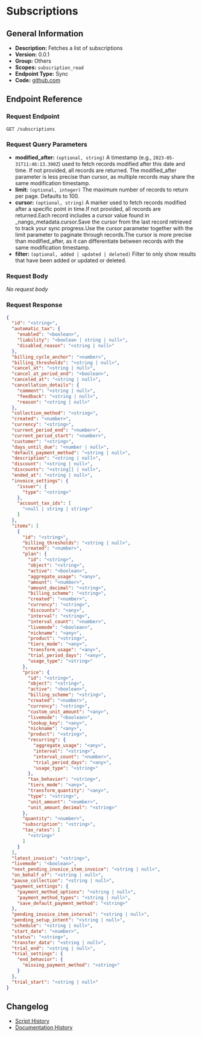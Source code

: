 <!-- BEGIN GENERATED CONTENT -->
# Subscriptions

## General Information

- **Description:** Fetches a list of subscriptions
- **Version:** 0.0.1
- **Group:** Others
- **Scopes:** `subscription_read`
- **Endpoint Type:** Sync
- **Code:** [github.com](https://github.com/NangoHQ/integration-templates/tree/main/integrations/stripe-app-sandbox/syncs/subscriptions.ts)


## Endpoint Reference

### Request Endpoint

`GET /subscriptions`

### Request Query Parameters

- **modified_after:** `(optional, string)` A timestamp (e.g., `2023-05-31T11:46:13.390Z`) used to fetch records modified after this date and time. If not provided, all records are returned. The modified_after parameter is less precise than cursor, as multiple records may share the same modification timestamp.
- **limit:** `(optional, integer)` The maximum number of records to return per page. Defaults to 100.
- **cursor:** `(optional, string)` A marker used to fetch records modified after a specific point in time.If not provided, all records are returned.Each record includes a cursor value found in _nango_metadata.cursor.Save the cursor from the last record retrieved to track your sync progress.Use the cursor parameter together with the limit parameter to paginate through records.The cursor is more precise than modified_after, as it can differentiate between records with the same modification timestamp.
- **filter:** `(optional, added | updated | deleted)` Filter to only show results that have been added or updated or deleted.

### Request Body

_No request body_

### Request Response

```json
{
  "id": "<string>",
  "automatic_tax": {
    "enabled": "<boolean>",
    "liability": "<boolean | string | null>",
    "disabled_reason": "<string | null>"
  },
  "billing_cycle_anchor": "<number>",
  "billing_thresholds": "<string | null>",
  "cancel_at": "<string | null>",
  "cancel_at_period_end": "<boolean>",
  "canceled_at": "<string | null>",
  "cancellation_details": {
    "comment": "<string | null>",
    "feedback": "<string | null>",
    "reason": "<string | null>"
  },
  "collection_method": "<string>",
  "created": "<number>",
  "currency": "<string>",
  "current_period_end": "<number>",
  "current_period_start": "<number>",
  "customer": "<string>",
  "days_until_due": "<number | null>",
  "default_payment_method": "<string | null>",
  "description": "<string | null>",
  "discount": "<string | null>",
  "discounts": "<string[] | null>",
  "ended_at": "<string | null>",
  "invoice_settings": {
    "issuer": {
      "type": "<string>"
    },
    "account_tax_ids": [
      "<null | string | string>"
    ]
  },
  "items": [
    {
      "id": "<string>",
      "billing_thresholds": "<string | null>",
      "created": "<number>",
      "plan": {
        "id": "<string>",
        "object": "<string>",
        "active": "<boolean>",
        "aggregate_usage": "<any>",
        "amount": "<number>",
        "amount_decimal": "<string>",
        "billing_scheme": "<string>",
        "created": "<number>",
        "currency": "<string>",
        "discounts": "<any>",
        "interval": "<string>",
        "interval_count": "<number>",
        "livemode": "<boolean>",
        "nickname": "<any>",
        "product": "<string>",
        "tiers_mode": "<any>",
        "transform_usage": "<any>",
        "trial_period_days": "<any>",
        "usage_type": "<string>"
      },
      "price": {
        "id": "<string>",
        "object": "<string>",
        "active": "<boolean>",
        "billing_scheme": "<string>",
        "created": "<number>",
        "currency": "<string>",
        "custom_unit_amount": "<any>",
        "livemode": "<boolean>",
        "lookup_key": "<any>",
        "nickname": "<any>",
        "product": "<string>",
        "recurring": {
          "aggregate_usage": "<any>",
          "interval": "<string>",
          "interval_count": "<number>",
          "trial_period_days": "<any>",
          "usage_type": "<string>"
        },
        "tax_behavior": "<string>",
        "tiers_mode": "<any>",
        "transform_quantity": "<any>",
        "type": "<string>",
        "unit_amount": "<number>",
        "unit_amount_decimal": "<string>"
      },
      "quantity": "<number>",
      "subscription": "<string>",
      "tax_rates": [
        "<string>"
      ]
    }
  ],
  "latest_invoice": "<string>",
  "livemode": "<boolean>",
  "next_pending_invoice_item_invoice": "<string | null>",
  "on_behalf_of": "<string | null>",
  "pause_collection": "<string | null>",
  "payment_settings": {
    "payment_method_options": "<string | null>",
    "payment_method_types": "<string | null>",
    "save_default_payment_method": "<string>"
  },
  "pending_invoice_item_interval": "<string | null>",
  "pending_setup_intent": "<string | null>",
  "schedule": "<string | null>",
  "start_date": "<number>",
  "status": "<string>",
  "transfer_data": "<string | null>",
  "trial_end": "<string | null>",
  "trial_settings": {
    "end_behavior": {
      "missing_payment_method": "<string>"
    }
  },
  "trial_start": "<string | null>"
}
```

## Changelog

- [Script History](https://github.com/NangoHQ/integration-templates/commits/main/integrations/stripe-app-sandbox/syncs/subscriptions.ts)
- [Documentation History](https://github.com/NangoHQ/integration-templates/commits/main/integrations/stripe-app-sandbox/syncs/subscriptions.md)

<!-- END  GENERATED CONTENT -->

